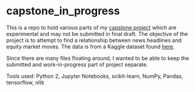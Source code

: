 # capstone_in_progress

This is a repo to hold various parts of my [capstone project](https://github.com/KT12/Udacity/tree/master/capstone) which are experimental and may not be submitted in final draft.  The objective of the project is to attempt to find a relationship between news headlines and equity market moves.  The data is from a Kaggle dataset found [here](https://www.kaggle.com/aaron7sun/stocknews).

Since there are many files floating around, I wanted to be able to keep the submitted and work-in-progress part of project separate.

Tools used: Python 2, Jupyter Notebooks, scikit-learn, NumPy, Pandas, tensorflow, nltk
